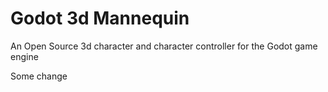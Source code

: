 # Godot 3d Mannequin

An Open Source 3d character and character controller for the Godot game engine

Some change
